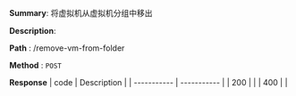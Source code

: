 **Summary**: 将虚拟机从虚拟机分组中移出

**Description**:

**Path** : /remove-vm-from-folder

**Method** : `POST`

**Response**
| code      | Description |
| ----------- | ----------- |
|  200   |       |
|  400   |       |

